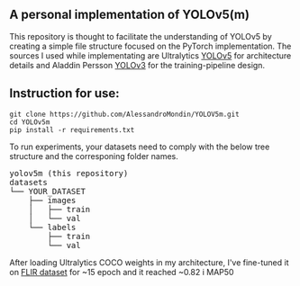## A personal implementation of YOLOv5(m)

This repository is thought to facilitate the understanding of YOLOv5 by creating a simple file structure focused on the PyTorch implementation.
The sources I used while implementating are Ultralytics <a href="https://github.com/ultralytics/yolov5" target="_blank">YOLOv5</a> for architecture details and Aladdin Persson <a href="https://github.com/aladdinpersson/Machine-Learning-Collection/tree/master/ML/Pytorch/object_detection/YOLOv3" target="_blank">YOLOv3</a> for the training-pipeline design.<br> 

## Instruction for use:

    git clone https://github.com/AlessandroMondin/YOLOV5m.git
    cd YOLOv5m
    pip install -r requirements.txt

To run experiments, your datasets need to comply with the below tree structure and the corresponing folder names. <br> 

<pre>
yolov5m (this repository)
datasets
└── YOUR_DATASET
    ├── images
    │   ├── train
    │   └── val
    └── labels
        ├── train
        └── val
</pre>

After loading Ultralytics COCO weights in my architecture, I've fine-tuned it on <a href="https://universe.roboflow.com/thermal-imaging-0hwfw/flir-data-set/dataset/14">FLIR dataset<a/> for ~15 epoch and it reached ~0.82 i MAP50
